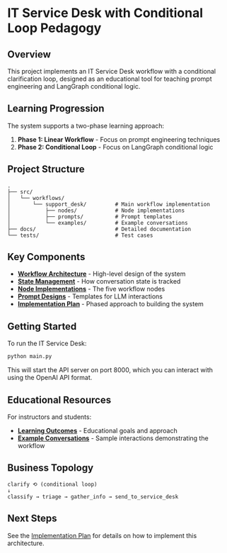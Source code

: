 # IT Service Desk with Conditional Loop Pedagogy

## Overview

This project implements an IT Service Desk workflow with a conditional clarification loop, designed as an educational tool for teaching prompt engineering and LangGraph conditional logic.

## Learning Progression

The system supports a two-phase learning approach:

1. **Phase 1: Linear Workflow** - Focus on prompt engineering techniques
2. **Phase 2: Conditional Loop** - Focus on LangGraph conditional logic

## Project Structure

```
.
├── src/
│   └── workflows/
│       └── support_desk/         # Main workflow implementation
│           ├── nodes/            # Node implementations
│           ├── prompts/          # Prompt templates
│           └── examples/         # Example conversations
├── docs/                         # Detailed documentation
└── tests/                        # Test cases
```

## Key Components

- **[Workflow Architecture](support_desk_architecture.md)** - High-level design of the system
- **[State Management](state_management_design.md)** - How conversation state is tracked
- **[Node Implementations](node_implementations_design.md)** - The five workflow nodes
- **[Prompt Designs](prompt_designs.md)** - Templates for LLM interactions
- **[Implementation Plan](implementation_plan.md)** - Phased approach to building the system

## Getting Started

To run the IT Service Desk:

```bash
python main.py
```

This will start the API server on port 8000, which you can interact with using the OpenAI API format.

## Educational Resources

For instructors and students:

- **[Learning Outcomes](learning_outcomes.md)** - Educational goals and approach
- **[Example Conversations](example_conversations.md)** - Sample interactions demonstrating the workflow

## Business Topology

```
clarify ⟲ (conditional loop)
↓
classify → triage → gather_info → send_to_service_desk
```

## Next Steps

See the [Implementation Plan](implementation_plan.md) for details on how to implement this architecture.
